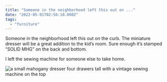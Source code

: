 ```yaml
---
title: "Someone in the neighborhood left this out on ..."
date: "2022-05-01T02:56:10.000Z"
tags: 
  - "furniture"
---
```


Someone in the neighborhood left this out on the curb. The miniature dresser will be a great addition to the kid’s room. Sure enough it’s stamped “SOLID MHG” on the back and bottom.

I left the sewing machine for someone else to take home.

![a small mahogany dresser four drawers tall with a vintage sewing machine on the top](images/621c8c39e7.jpg)
